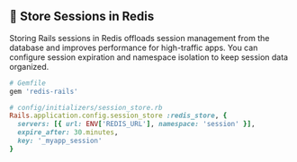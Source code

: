 ## 🔐 Store Sessions in Redis

Storing Rails sessions in Redis offloads session management from the database and improves performance for high-traffic apps. You can configure session expiration and namespace isolation to keep session data organized.

```ruby
# Gemfile
gem 'redis-rails'

# config/initializers/session_store.rb
Rails.application.config.session_store :redis_store, {
  servers: [{ url: ENV['REDIS_URL'], namespace: 'session' }],
  expire_after: 30.minutes,
  key: '_myapp_session'
}
```